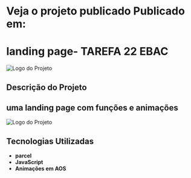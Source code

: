   # Veja o projeto publicado Publicado em: 
 
 
 # landing page- TAREFA 22 EBAC

![Logo do Projeto](./src/images/print1.png.png)

## Descrição do Projeto

## uma landing page com funções e animações 

![Logo do Projeto](./src/images/print1.png.png)

## Tecnologias Utilizadas

- **parcel**
- **JavaScript**
- **Animações em AOS**

